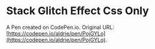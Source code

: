 # Stack Glitch Effect Css Only

A Pen created on CodePen.io. Original URL: [https://codepen.io/aldrie/pen/PojGYLo](https://codepen.io/aldrie/pen/PojGYLo).


